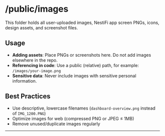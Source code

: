 
# /public/images

This folder holds all user-uploaded images, NestiFi app screen PNGs, icons, design assets, and screenshot files.

## Usage

- **Adding assets**: Place PNGs or screenshots here. Do not add images elsewhere in the repo.
- **Referencing in code**: Use a public (relative) path, for example:  
  `/images/your-image.png`
- **Sensitive data**: Never include images with sensitive personal information.

## Best Practices

- Use descriptive, lowercase filenames (`dashboard-overview.png` instead of `IMG_1200.PNG`)
- Optimize images for web (compressed PNG or JPEG ≤ 1MB)
- Remove unused/duplicate images regularly

---

